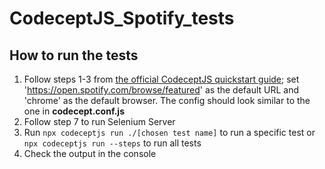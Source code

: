 # CodeceptJS_Spotify_tests

## How to run the tests
1. Follow steps 1-3 from [the official CodeceptJS quickstart guide](https://codecept.io/quickstart#using-selenium-webdriver); set 'https://open.spotify.com/browse/featured' as the default URL and 'chrome' as the default browser. The config should look similar to the one in **codecept.conf.js**
2. Follow step 7 to run Selenium Server
3. Run ```npx codeceptjs run ./[chosen test name]``` to run a specific test or ```npx codeceptjs run --steps``` to run all tests
4. Check the output in the console

